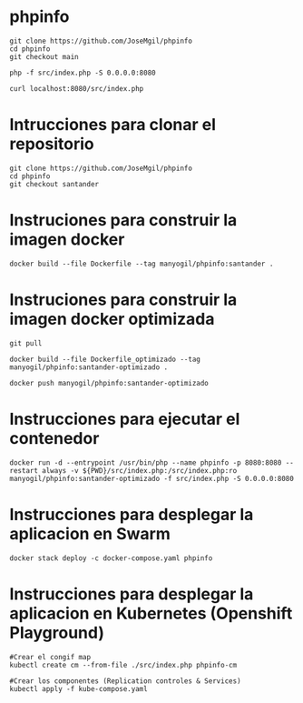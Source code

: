 # phpinfo

```
git clone https://github.com/JoseMgil/phpinfo
cd phpinfo
git checkout main
```
```
php -f src/index.php -S 0.0.0.0:8080
```
```
curl localhost:8080/src/index.php
```
# Intrucciones para clonar el repositorio
```
git clone https://github.com/JoseMgil/phpinfo
cd phpinfo
git checkout santander
```

# Instruciones para construir la imagen docker
```
docker build --file Dockerfile --tag manyogil/phpinfo:santander . 
```

# Instruciones para construir la imagen docker optimizada
```
git pull

docker build --file Dockerfile_optimizado --tag manyogil/phpinfo:santander-optimizado . 

docker push manyogil/phpinfo:santander-optimizado
```

# Instrucciones para ejecutar el contenedor 
```
docker run -d --entrypoint /usr/bin/php --name phpinfo -p 8080:8080 --restart always -v ${PWD}/src/index.php:/src/index.php:ro  manyogil/phpinfo:santander-optimizado -f src/index.php -S 0.0.0.0:8080
```

# Instrucciones para desplegar la aplicacion en Swarm
```
docker stack deploy -c docker-compose.yaml phpinfo
```

# Instrucciones para desplegar la aplicacion en Kubernetes (Openshift Playground) 
```
#Crear el congif map 
kubectl create cm --from-file ./src/index.php phpinfo-cm

#Crear los componentes (Replication controles & Services) 
kubectl apply -f kube-compose.yaml
```
